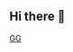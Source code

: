 ## Hi there 👋 
<a href="https://www.google.com/webhp?hl=tr&sa=X&ved=0ahUKEwj51ZHN7rCHAxXlRPEDHaJ9Ai0QPAgI">GG<a/>
<!--
**enesaktas10/enesaktas10** is a ✨ _special_ ✨ repository because its `README.md` (this file) appears on your GitHub profile.

Here are some ideas to get you started:

- 🔭 I’m currently working on ...
- 🌱 I’m currently learning ...
- 👯 I’m looking to collaborate on ...
- 🤔 I’m looking for help with ...
- 💬 Ask me about ...
- 📫 How to reach me: ...
- 😄 Pronouns: ...
- ⚡ Fun fact: ...
-->
